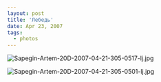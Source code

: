 ```yaml
---
layout: post
title: 'Лебедь'
date: Apr 23, 2007
tags:
  - photos
---
```


![Sapegin-Artem-20D-2007-04-21-305-0517-lj.jpg](upload://Sapegin-Artem-20D-2007-04-21-305-0517-lj.jpg)

<!--more-->

![Sapegin-Artem-20D-2007-04-21-305-0501-lj.jpg](upload://Sapegin-Artem-20D-2007-04-21-305-0501-lj.jpg)
